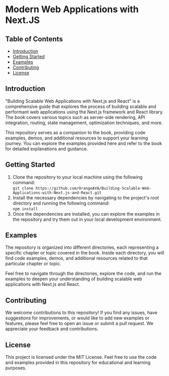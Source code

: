 <h1>Modern Web Applications with Next.JS</h1>
  
  <h2>Table of Contents</h2>
  <ul>
    <li><a href="#introduction">Introduction</a></li>
    <li><a href="#getting-started">Getting Started</a></li>
    <li><a href="#examples">Examples</a></li>
    <li><a href="#contributing">Contributing</a></li>
    <li><a href="#license">License</a></li>
  </ul>

  <h2 id="introduction">Introduction</h2>
  <p>"Building Scalable Web Applications with Next.js and React" is a comprehensive guide that explores the process of building scalable and performant web applications using the Next.js framework and React library. The book covers various topics such as server-side rendering, API integration, routing, state management, optimization techniques, and more.</p>

  <p>This repository serves as a companion to the book, providing code examples, demos, and additional resources to support your learning journey. You can explore the examples provided here and refer to the book for detailed explanations and guidance.</p>

  <h2 id="getting-started">Getting Started</h2>
  <ol>
    <li>Clone the repository to your local machine using the following command:<br>
    <code>git clone https://github.com/OrangeAVA/Building-Scalable-Web-Applications-with-Next.js-and-React.git</code></li>
    <li>Install the necessary dependencies by navigating to the project's root directory and running the following command:<br>
    <code>npm install</code></li>
    <li>Once the dependencies are installed, you can explore the examples in the repository and try them out in your local development environment.</li>
  </ol>

  <h2 id="examples">Examples</h2>
  <p>The repository is organized into different directories, each representing a specific chapter or topic covered in the book. Inside each directory, you will find code examples, demos, and additional resources related to that particular chapter or topic.</p>

  <p>Feel free to navigate through the directories, explore the code, and run the examples to deepen your understanding of building scalable web applications with Next.js and React.</p>

  <h2 id="contributing">Contributing</h2>
  <p>We welcome contributions to this repository! If you find any issues, have suggestions for improvements, or would like to add new examples or features, please feel free to open an issue or submit a pull request. We appreciate your feedback and contributions.</p>

  <h2 id="license">License</h2>
  <p>This project is licensed under the MIT License. Feel free to use the code and examples provided in this repository for educational and learning purposes.</p>
